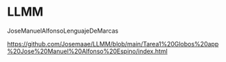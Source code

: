 # LLMM
JoseManuelAlfonsoLenguajeDeMarcas

https://github.com/Josemaae/LLMM/blob/main/Tarea1%20Globos%20app%20Jose%20Manuel%20Alfonso%20Espino/index.html
